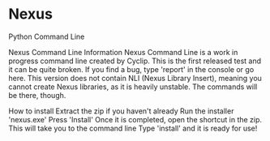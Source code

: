 # Nexus
Python Command Line

Nexus Command Line Information
Nexus Command Line is a work in progress command line created by Cyclip.
This is the first released test and it can be quite broken.
If you find a bug, type 'report' in the console or go here. This version does not contain NLI (Nexus Library Insert), meaning you cannot create Nexus libraries, as it is heavily unstable. The commands will be there, though.

How to install
Extract the zip if you haven't already
Run the installer 'nexus.exe'
Press 'Install'
Once it is completed, open the shortcut in the zip.
This will take you to the command line
Type 'install' and it is ready for use!
